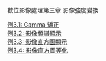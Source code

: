數位影像處理第三章 影像強度變換

[例3.1: Gamma 矯正](DIP_ch03_ex01.ipynb)  
[例3.2: 影像頻譜顯示](DIP_ch03_ex02.ipynb)  
[例3.3: 影像直方圖顯示](DIP_ch03_ex03.ipynb)  
[例3.4: 影像直方圖等化](DIP_ch03_ex04.ipynb)  
